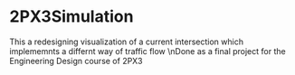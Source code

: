 # 2PX3Simulation
This a redesigning visualization of a current intersection which implememnts a differnt way of traffic flow
\nDone as a final project for the Engineering Design course of 2PX3
